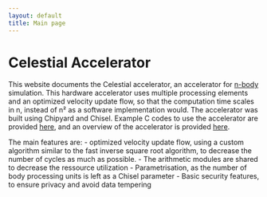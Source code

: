 ```yaml
---
layout: default
title: Main page
---
```


# Celestial Accelerator

This website documents the Celestial accelerator, an accelerator for [n-body](https://en.wikipedia.org/wiki/N-body_simulation) simulation. This hardware accelerator uses multiple processing elements and an optimized velocity update flow, so that the computation time scales in n, instead of n² as a software implementation would. The accelerator was built using Chipyard and Chisel. Example C codes to use the accelerator are provided [here](https://github.com/Vyndicta/Celestial/tree/main/CelestialAccelerator/C_Codes), and an overview of the accelerator is provided [here](celestial-accelerator-docs/modules/overview).

The main features are:
    - optimized velocity update flow, using a custom algorithm similar to the fast inverse square root algorithm, to decrease the number of cycles as much as possible.
    - The arithmetic modules are shared to decrease the ressource utilization
    - Parametrisation, as the number of body processing units is left as a Chisel parameter
    - Basic security features, to ensure privacy and avoid data tempering